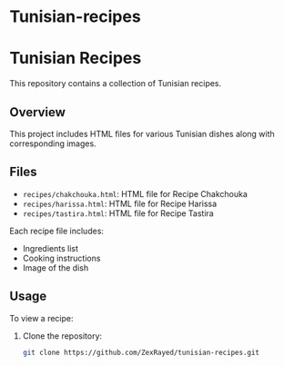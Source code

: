 # Tunisian-recipes
# Tunisian Recipes

This repository contains a collection of Tunisian recipes.

## Overview

This project includes HTML files for various Tunisian dishes along with corresponding images.

## Files

- `recipes/chakchouka.html`: HTML file for Recipe Chakchouka
- `recipes/harissa.html`: HTML file for Recipe Harissa
- `recipes/tastira.html`: HTML file for Recipe Tastira

Each recipe file includes:
- Ingredients list
- Cooking instructions
- Image of the dish

## Usage

To view a recipe:
1. Clone the repository:
   ```bash
   git clone https://github.com/ZexRayed/tunisian-recipes.git
